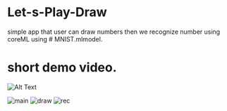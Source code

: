 # Let-s-Play-Draw
simple app that user can draw numbers then we recognize number using coreML using # MNIST.mlmodel.

# short demo video.

![Alt Text](https://j.gifs.com/0YopVG.gif)

![main](https://user-images.githubusercontent.com/34996617/70049449-62eae500-15d5-11ea-934f-ef7b6a08e907.png)
![draw](https://user-images.githubusercontent.com/34996617/70049451-63837b80-15d5-11ea-959d-310daa693c41.png)
![rec](https://user-images.githubusercontent.com/34996617/70049455-654d3f00-15d5-11ea-9a84-ca777dd953fa.png)
